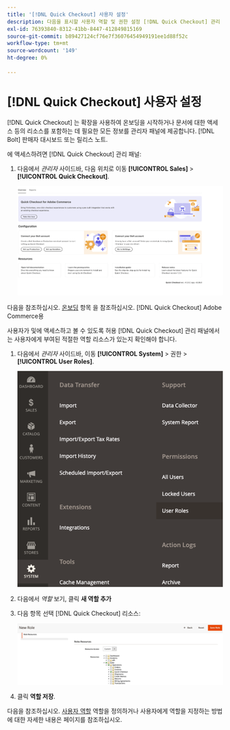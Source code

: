 ```yaml
---
title: '[!DNL Quick Checkout] 사용자 설정'
description: 다음을 표시할 사용자 역할 및 권한 설정 [!DNL Quick Checkout] 관리 패널.
exl-id: 76393840-8312-41bb-8447-412849815169
source-git-commit: b89427124cf76e7f36076454949191ee1d88f52c
workflow-type: tm+mt
source-wordcount: '149'
ht-degree: 0%

---
```


# [!DNL Quick Checkout] 사용자 설정

[!DNL Quick Checkout] 는 확장을 사용하여 온보딩을 시작하거나 문서에 대한 액세스 등의 리소스를 포함하는 데 필요한 모든 정보를 관리자 패널에 제공합니다. [!DNL Bolt] 판매자 대시보드 또는 릴리스 노트.

에 액세스하려면 [!DNL Quick Checkout] 관리 패널:

1. 다음에서 _관리자_ 사이드바, 다음 위치로 이동 **[!UICONTROL Sales]** > **[!UICONTROL Quick Checkout]**.

   ![메뉴 빠른 체크아웃](assets/overview-admin-panel.png)

다음을 참조하십시오. [온보딩](../quick-checkout/onboarding.md) 항목 을 참조하십시오. [!DNL Quick Checkout] Adobe Commerce용

사용자가 및에 액세스하고 볼 수 있도록 허용 [!DNL Quick Checkout] 관리 패널에서는 사용자에게 부여된 적절한 역할 리소스가 있는지 확인해야 합니다.

1. 다음에서 _관리자_ 사이드바, 이동 **[!UICONTROL System]** > 권한 > **[!UICONTROL User Roles]**.

   ![사용자 역할](assets/user-roles-small.png)

1. 다음에서 _역할_ 보기, 클릭 **새 역할 추가**
1. 다음 항목 선택 [!DNL Quick Checkout] 리소스:

   ![빠른 체크아웃 역할 및 권한](assets/role-resource-quick-checkout.png)

1. 클릭 **역할 저장**.

다음을 참조하십시오. [사용자 역할](https://docs.magento.com/user-guide/system/permissions-user-roles.html) 역할을 정의하거나 사용자에게 역할을 지정하는 방법에 대한 자세한 내용은 페이지를 참조하십시오.
